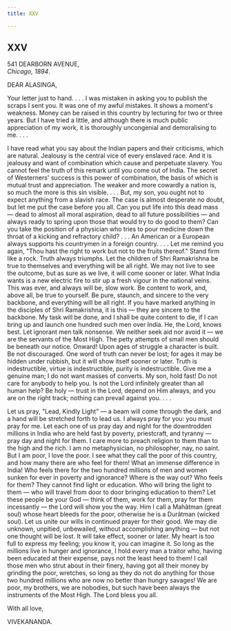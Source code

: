 ```yaml
---
title: XXV

---
```





  

  


## XXV

541 DEARBORN AVENUE,  
*Chicago, 1894*.

DEAR ALASINGA,

Your letter just to hand. . . . I was mistaken in asking you to publish
the scraps I sent you. It was one of my awful mistakes. It shows a
moment's weakness. Money can be raised in this country by lecturing for
two or three years. But I have tried a little, and although there is
much public appreciation of my work, it is thoroughly uncongenial and
demoralising to me. . . .

I have read what you say about the Indian papers and their criticisms,
which are natural. Jealousy is the central vice of every enslaved race.
And it is jealousy and want of combination which cause and perpetuate
slavery. You cannot feel the truth of this remark until you come out of
India. The secret of Westerners' success is this power of combination,
the basis of which is mutual trust and appreciation. The weaker and more
cowardly a nation is, so much the more is this sin visible. . . . But,
my son, you ought not to expect anything from a slavish race. The case
is almost desperate no doubt, but let me put the case before you all.
Can you put life into this dead mass — dead to almost all moral
aspiration, dead to all future possibilities — and always ready to
spring upon those that would try to do good to them? Can you take the
position of a physician who tries to pour medicine down the throat of a
kicking and refractory child? . . . An American or a European always
supports his countrymen in a foreign country. . . . Let me remind you
again, "Thou hast the right to work but not to the fruits thereof."
Stand firm like a rock. Truth always triumphs. Let the children of Shri
Ramakrishna be true to themselves and everything will be all right. We
may not live to see the outcome, but as sure as we live, it will come
sooner or later. What India wants is a new electric fire to stir up a
fresh vigour in the national veins. This was ever, and always will be,
slow work. Be content to work, and, above all, be true to yourself. Be
pure, staunch, and sincere to the very backbone, and everything will be
all right. If you have marked anything in the disciples of Shri
Ramakrishna, it is this — they are sincere to the backbone. My task will
be done, and I shall be quite content to die, if I can bring up and
launch one hundred such men over India. He, the Lord, knows best. Let
ignorant men talk nonsense. We neither seek aid nor avoid it — we are
the servants of the Most High. The petty attempts of small men should be
beneath our notice. Onward! Upon ages of struggle a character is built.
Be not discouraged. One word of truth can never be lost; for ages it may
be hidden under rubbish, but it will show itself sooner or later. Truth
is indestructible, virtue is indestructible, purity is indestructible.
Give me a genuine man; I do not want masses of converts. My son, hold
fast! Do not care for anybody to help you. Is not the Lord infinitely
greater than all human help? Be holy — trust in the Lord, depend on Him
always, and you are on the right track; nothing can prevail against you.
. . .

Let us pray, "Lead, Kindly Light" — a beam will come through the dark,
and a hand will be stretched forth to lead us. I always pray for you:
you must pray for me. Let each one of us pray day and night for the
downtrodden millions in India who are held fast by poverty, priestcraft,
and tyranny — pray day and night for them. I care more to preach
religion to them than to the high and the rich. I am no metaphysician,
no philosopher, nay, no saint. But I am poor, I love the poor. I see
what they call the poor of this country, and how many there are who feel
for them! What an immense difference in India! Who feels there for the
two hundred millions of men and women sunken for ever in poverty and
ignorance? Where is the way out? Who feels for them? They cannot find
light or education. Who will bring the light to them — who will travel
from door to door bringing education to them? Let these people be your
God — think of them, work for them, pray for them incessantly — the Lord
will show you the way. Him I call a Mahâtman (great soul) whose heart
bleeds for the poor, otherwise he is a Durâtman (wicked soul). Let us
unite our wills in continued prayer for their good. We may die unknown,
unpitied, unbewailed, without accomplishing anything — but not one
thought will be lost. It will take effect, sooner or later. My heart is
too full to express my feeling; you know it, you can imagine it. So long
as the millions live in hunger and ignorance, I hold every man a traitor
who, having been educated at their expense, pays not the least heed to
them! I call those men who strut about in their finery, having got all
their money by grinding the poor, wretches, so long as they do not do
anything for those two hundred millions who are now no better than
hungry savages! We are poor, my brothers, we are nobodies, but such have
been always the instruments of the Most High. The Lord bless you all. 

With all love,

VIVEKANANDA.


